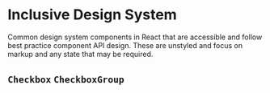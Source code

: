 # Inclusive Design System

Common design system components in React that are accessible and follow best practice component API design. These are unstyled and focus on markup and any state that may be required.

## `Checkbox` `CheckboxGroup`
